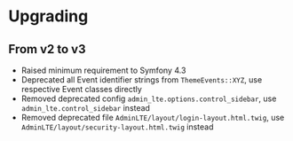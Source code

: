 # Upgrading

## From v2 to v3

- Raised minimum requirement to Symfony 4.3
- Deprecated all Event identifier strings from `ThemeEvents::XYZ`, use respective Event classes directly 
- Removed deprecated config `admin_lte.options.control_sidebar`, use `admin_lte.control_sidebar` instead
- Removed deprecated file `AdminLTE/layout/login-layout.html.twig`, use `AdminLTE/layout/security-layout.html.twig` instead